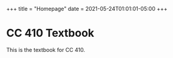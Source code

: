 +++
title = "Homepage"
date = 2021-05-24T01:01:01-05:00
+++

# CC 410 Textbook

This is the textbook for CC 410.
